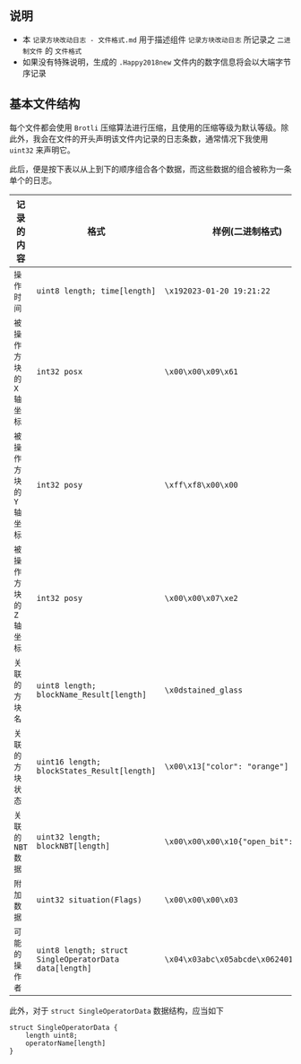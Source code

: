 ## 说明
- 本 `记录方块改动日志 - 文件格式.md` 用于描述组件 `记录方块改动日志` 所记录之 `二进制文件` 的 `文件格式`
- 如果没有特殊说明，生成的 `.Happy2018new` 文件内的数字信息将会以大端字节序记录



## 基本文件结构
每个文件都会使用 `Brotli` 压缩算法进行压缩，且使用的压缩等级为默认等级。除此外，我会在文件的开头声明该文件内记录的日志条数，通常情况下我使用 `uint32` 来声明它。

此后，便是按下表以从上到下的顺序组合各个数据，而这些数据的组合被称为一条单个的日志。

记录的内容|格式|样例(二进制格式)|样例(可读形式)
--|--|--|--
`操作时间`|`uint8 length; time[length]`|`\x192023-01-20 19:21:22`|`2023-01-20 19:21:22`
`被操作方块的 X 轴坐标`|`int32 posx`|`\x00\x00\x09\x61`|`2401`
`被操作方块的 Y 轴坐标`|`int32 posy`|`\xff\xf8\x00\x00`|`-524288`
`被操作方块的 Z 轴坐标`|`int32 posy`|`\x00\x00\x07\xe2`|`2018`
`关联的方块名`|`uint8 length; blockName_Result[length]`|`\x0dstained_glass`|`stained_glass`
`关联的方块状态`|`uint16 length; blockStates_Result[length]`|`\x00\x13["color": "orange"]`|`["color": "orange"]`
`关联的 NBT 数据`|`uint32 length; blockNBT[length]`|`\x00\x00\x00\x10{"open_bit": 1b}`|`{"open_bit": 1b}`
`附加数据`|`uint32 situation(Flags)`|`\x00\x00\x00\x03`|`3`
`可能的操作者`|`uint8 length; struct SingleOperatorData data[length]`|`\x04\x03abc\x05abcde\x062401PT\x02oh`|`[abc, abcde, 2401PT, oh]`

此外，对于 `struct SingleOperatorData` 数据结构，应当如下
```
struct SingleOperatorData {
    length uint8;
    operatorName[length]
}
```